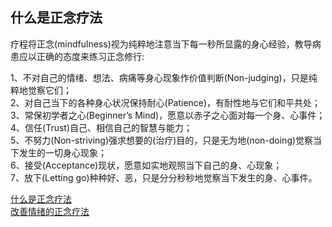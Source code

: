 ## 什么是正念疗法<br>

疗程将正念(mindfulness)视为纯粹地注意当下每一秒所显露的身心经验，教导病患应以正确的态度来练习正念修行:<br>

1、不对自己的情绪、想法、病痛等身心现象作价值判断(Non-judging)，只是纯粹地觉察它们；<br>
2、对自己当下的各种身心状况保持耐心(Patience)，有耐性地与它们和平共处；<br>
3、常保初学者之心(Beginner’s Mind)，愿意以赤子之心面对每一个身、心事件；<br>
4、信任(Trust)自己、相信自己的智慧与能力；<br>
5、不努力(Non-striving)强求想要的(治疗)目的，只是无为地(non-doing)觉察当下发生的一切身心现象；<br>
6、接受(Acceptance)现状，愿意如实地观照当下自己的身、心现象；<br>
7、放下(Letting go)种种好、恶，只是分分秒秒地觉察当下发生的身、心事件。<br>

[什么是正念疗法](https://zhuanlan.zhihu.com/anseeing/19971478)<br>
[改善情绪的正念疗法]()<br>

